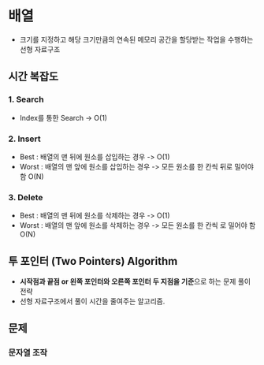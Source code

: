 # 배열
- 크기를 지정하고 해당 크기만큼의 연속된 메모리 공간을 할당받는 작업을 수행하는 선형 자료구조  

## 시간 복잡도  

### 1. Search  
- Index를 통한 Search -> O(1)  

### 2. Insert  
- Best : 배열의 맨 뒤에 원소를 삽입하는 경우 -> O(1)  
- Worst : 배열의 맨 앞에 원소를 삽입하는 경우 -> 모든 원소를 한 칸씩 뒤로 밀어야 함 O(N)  

### 3. Delete
- Best : 배열의 맨 뒤에 원소를 삭제하는 경우 -> O(1)  
- Worst : 배열의 맨 앞에 원소를 삭제하는 경우 -> 모든 원소를 한 칸씩 로 밀어야 함 O(N)  

## 투 포인터 (Two Pointers) Algorithm  
- **시작점과 끝점 or 왼쪽 포인터와 오른쪽 포인터 두 지점을 기준**으로 하는 문제 풀이 전략  
- 선형 자료구조에서 풀이 시간을 줄여주는 알고리즘.  

## 문제  

### 문자열 조작  

[01. Valid Palindrome]: https://leetcode.com/problems/valid-palindrome/
[02. Reverse String]: https://leetcode.com/problems/reverse-string/
[03. Reorder Data in Log Files]: https://leetcode.com/problems/reorder-data-in-log-files/
[04. Most Common Word]: https://leetcode.com/problems/most-common-word/
[05. Group Anagrams]: https://leetcode.com/problems/group-anagrams/
[06. Longest Palindromic Substring]: https://leetcode.com/problems/longest-palindromic-substring/
